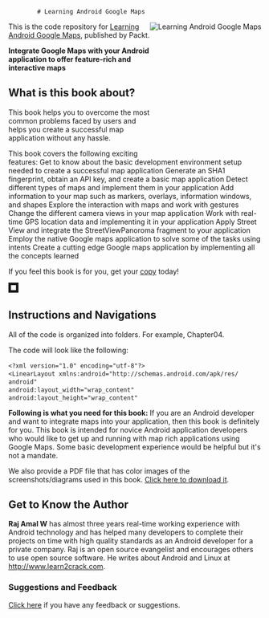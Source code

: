 
            # Learning Android Google Maps

<a href="https://www.packtpub.com/application-development/learning-android-google-maps?utm_source=github&utm_medium=repository&utm_campaign=9781849698863 "><img src="https://d1ldz4te4covpm.cloudfront.net/sites/default/files/imagecache/ppv4_main_book_cover/B00100_Learning%20Android%20Google%20Maps_.jpg" alt="Learning Android Google Maps" height="256px" align="right"></a>

This is the code repository for [Learning Android Google Maps](https://www.packtpub.com/application-development/learning-android-google-maps?utm_source=github&utm_medium=repository&utm_campaign=9781849698863 ), published by Packt.

**Integrate Google Maps with your Android application to
offer feature-rich and interactive maps**

## What is this book about?
This book helps you to overcome the most common problems faced by users and helps you create a successful map application without any hassle.

This book covers the following exciting features:
Get to know about the basic development environment setup needed to create a successful map application 
Generate an SHA1 fingerprint, obtain an API key, and create a basic map application 
Detect different types of maps and implement them in your application 
Add information to your map such as markers, overlays, information windows, and shapes 
Explore the interaction with maps and work with gestures 
Change the different camera views in your map application 
Work with real-time GPS location data and implementing it in your application 
Apply Street View and integrate the StreetViewPanoroma fragment to your application 
Employ the native Google maps application to solve some of the tasks using intents 
Create a cutting edge Google maps application by implementing all the concepts learned 

If you feel this book is for you, get your [copy](https://www.amazon.com/dp/1849698864) today!

<a href="https://www.packtpub.com/?utm_source=github&utm_medium=banner&utm_campaign=GitHubBanner"><img src="https://raw.githubusercontent.com/PacktPublishing/GitHub/master/GitHub.png" 
alt="https://www.packtpub.com/" border="5" /></a>

## Instructions and Navigations
All of the code is organized into folders. For example, Chapter04.

The code will look like the following:
```
<?xml version="1.0" encoding="utf-8"?>
<LinearLayout xmlns:android="http://schemas.android.com/apk/res/
android"
android:layout_width="wrap_content"
android:layout_height="wrap_content"
```

**Following is what you need for this book:**
If you are an Android developer and want to integrate maps into your application, then this book is definitely for you. This book is intended for novice Android application developers who would like to get up and running with map rich applications using Google Maps. Some basic development experience would be helpful but it's not a mandate.


We also provide a PDF file that has color images of the screenshots/diagrams used in this book. [Click here to download it](https://www.packtpub.com/sites/default/files/downloads/Learning_Android_Google_Maps_ColorImages.pdf).


## Get to Know the Author
**Raj Amal W**
has almost three years real-time working experience with Android technology and has helped many developers to complete their projects on time with high quality standards as an Android developer for a private company. Raj is an open source evangelist and encourages others to use open source software. He writes about Android and Linux at http://www.learn2crack.com.


### Suggestions and Feedback
[Click here](https://docs.google.com/forms/d/e/1FAIpQLSdy7dATC6QmEL81FIUuymZ0Wy9vH1jHkvpY57OiMeKGqib_Ow/viewform) if you have any feedback or suggestions.
        
